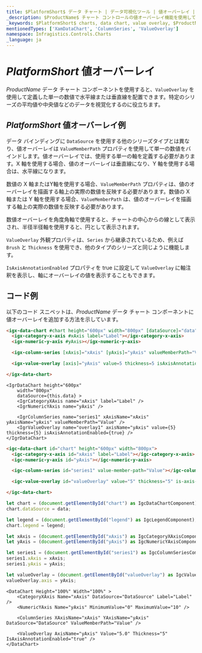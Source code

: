 ```yaml
---
title: $PlatformShort$ データ チャート | データ可視化ツール | 値オーバーレイ | インフラジスティックス
_description: $ProductName$ チャート コントロールの値オーバーレイ機能を使用して、単一の数値に水平線または垂直線を配置します。$ProductName$ グラフ タイプについて説明します。
_keywords: $PlatformShort$ charts, data chart, value overlay, $ProductName$, Infragistics, $PlatformShort$ チャート, データ チャート, 値オーバーレイ, インフラジスティックス
mentionedTypes: ['XamDataChart', 'ColumnSeries', 'ValueOverlay']
namespace: Infragistics.Controls.Charts
_language: ja
---
```


# $PlatformShort$ 値オーバーレイ

$ProductName$ データ チャート コンポーネントを使用すると、`ValueOverlay` を使用して定義した単一の数値で水平線または垂直線を配置できます。特定のシリーズの平均値や中央値などのデータを視覚化するのに役立ちます。

## $PlatformShort$ 値オーバーレイ例


<code-view style="height: 500px" 
           data-demos-base-url="{environment:dvDemosBaseUrl}" 
           iframe-src="{environment:dvDemosBaseUrl}/charts/data-chart-series-value-overlay" 
           alt="$PlatformShort$ 値オーバーレイ例" 
           github-src="charts/data-chart/series-value-overlay">
</code-view>

<div class="divider--half"></div>

データ バインディングに `DataSource` を使用する他のシリーズタイプとは異なり、値オーバーレイは `ValueMemberPath` プロパティを使用して単一の数値をバインドします。値オーバーレイでは、使用する単一の軸を定義する必要があります。X 軸を使用する場合、値のオーバーレイは垂直線になり、Y 軸を使用する場合は、水平線になります。

数値の X 軸またはY軸を使用する場合、`ValueMemberPath` プロパティは、値のオーバーレイを描画する軸上の実際の数値を反映する必要があります。数値の X 軸または Y 軸を使用する場合、`ValueMemberPath` は、値のオーバーレイを描画する軸上の実際の数値を反映する必要があります。

数値オーバーレイを角度角軸で使用すると、チャートの中心からの線として表示され、半径半径軸を使用すると、円として表示されます。

`ValueOverlay` 外観プロパティは、`Series` から継承されているため、例えば `Brush` と `Thickness` を使用でき、他のタイプのシリーズと同じように機能します。

`IsAxisAnnotationEnabled` プロパティを true に設定して `ValueOverlay` に軸注釈を表示し、軸にオーバーレイの値を表示することもできます。

## コード例

以下のコード スニペットは、$ProductName$ データ チャート コンポーネントに値オーバーレイを追加する方法を示しています。

```html
<igx-data-chart #chart height="600px" width="800px" [dataSource]="data">
  <igx-category-x-axis #xAxis label="Label"></igx-category-x-axis>
  <igx-numeric-y-axis #yAxis></igx-numeric-y-axis>

  <igx-column-series [xAxis]="xAxis" [yAxis]="yAxis" valueMemberPath="Value"></igx-column-series>

  <igx-value-overlay [axis]="yAxis" value=5 thickness=5 isAxisAnnotationEnabled=true></igx-value-overlay>

</igx-data-chart>
```

```tsx
<IgrDataChart height="600px"
    width="800px"
    dataSource={this.data} >
    <IgrCategoryXAxis name="xAxis" label="Label" />
    <IgrNumericYAxis name="yAxis" />

    <IgrColumnSeries name="series1" xAxisName="xAxis" yAxisName="yAxis" valueMemberPath="Value" />
    <IgrValueOverlay name="overlay1" axisName="yAxis" value={5} thickness={5} isAxisAnnotationEnabled={true} />
</IgrDataChart>
```

```html
<igc-data-chart id="chart" height="600px" width="800px">
  <igc-category-x-axis id="xAxis" label="Label"></igc-category-x-axis>
  <igc-numeric-y-axis id="yAxis"></igc-numeric-y-axis>

  <igc-column-series id="series1" value-member-path="Value"></igc-column-series>

  <igc-value-overlay id="valueOverlay" value="5" thickness="5" is-axis-annotation-enabled=true></igc-value-overlay>

</igc-data-chart>
```

```ts
let chart = (document.getElementById("chart") as IgcDataChartComponent);
chart.dataSource = data;

let legend = (document.getElementById("legend") as IgcLegendComponent);
chart.legend = legend;

let xAxis = (document.getElementById("xAxis") as IgcCategoryXAxisComponent);
let yAxis = (document.getElementById("yAxis") as IgcNumericYAxisComponent);

let series1 = (document.getElementById("series1") as IgcColumnSeriesComponent);
series1.xAxis = xAxis;
series1.yAxis = yAxis;

let valueOverlay = (document.getElementById("valueOverlay") as IgcValueOverlayComponent);
valueOverlay.axis = yAxis;
```

```razor
<DataChart Height="100%" Width="100%" >
    <CategoryXAxis Name="xAxis" DataSource="DataSource" Label="Label" />
    <NumericYAxis Name="yAxis" MinimumValue="0" MaximumValue="10" />

    <ColumnSeries XAxisName="xAxis" YAxisName="yAxis" DataSource="DataSource" ValueMemberPath="Value" />
    
    <ValueOverlay AxisName="yAxis" Value="5.0" Thickness="5" IsAxisAnnotationEnabled="true" />
</DataChart>
```